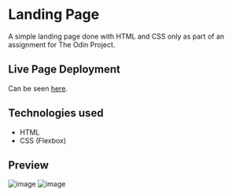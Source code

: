 # Landing Page
A simple landing page done with HTML and CSS only as part of an assignment for The Odin Project.

## Live Page Deployment
Can be seen [here](https://yomanbest67.github.io/landing_page).

## Technologies used
- HTML
- CSS (Flexbox)

## Preview
![image](https://github.com/Yomanbest67/landing_page/assets/106496623/603e2e20-85f4-4325-b3cc-f0d1a314180e)
![image](https://github.com/Yomanbest67/landing_page/assets/106496623/38f073c2-dd04-4fba-8d59-fc8e0e961a90)
